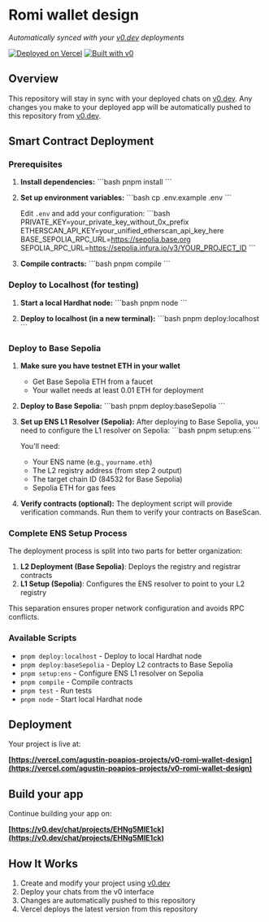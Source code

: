 # Romi wallet design

*Automatically synced with your [v0.dev](https://v0.dev) deployments*

[![Deployed on Vercel](https://img.shields.io/badge/Deployed%20on-Vercel-black?style=for-the-badge&logo=vercel)](https://vercel.com/agustin-poapios-projects/v0-romi-wallet-design)
[![Built with v0](https://img.shields.io/badge/Built%20with-v0.dev-black?style=for-the-badge)](https://v0.dev/chat/projects/EHNg5MIE1ck)

## Overview

This repository will stay in sync with your deployed chats on [v0.dev](https://v0.dev).
Any changes you make to your deployed app will be automatically pushed to this repository from [v0.dev](https://v0.dev).

## Smart Contract Deployment

### Prerequisites

1. **Install dependencies:**
   \`\`\`bash
   pnpm install
   \`\`\`

2. **Set up environment variables:**
   \`\`\`bash
   cp .env.example .env
   \`\`\`
   
   Edit `.env` and add your configuration:
   \`\`\`bash
   PRIVATE_KEY=your_private_key_without_0x_prefix
   ETHERSCAN_API_KEY=your_unified_etherscan_api_key_here
   BASE_SEPOLIA_RPC_URL=https://sepolia.base.org
   SEPOLIA_RPC_URL=https://sepolia.infura.io/v3/YOUR_PROJECT_ID
   \`\`\`

3. **Compile contracts:**
   \`\`\`bash
   pnpm compile
   \`\`\`

### Deploy to Localhost (for testing)

1. **Start a local Hardhat node:**
   \`\`\`bash
   pnpm node
   \`\`\`
   
2. **Deploy to localhost (in a new terminal):**
   \`\`\`bash
   pnpm deploy:localhost
   \`\`\`

### Deploy to Base Sepolia

1. **Make sure you have testnet ETH in your wallet**
   - Get Base Sepolia ETH from a faucet
   - Your wallet needs at least 0.01 ETH for deployment

2. **Deploy to Base Sepolia:**
   \`\`\`bash
   pnpm deploy:baseSepolia
   \`\`\`

3. **Set up ENS L1 Resolver (Sepolia):**
   After deploying to Base Sepolia, you need to configure the L1 resolver on Sepolia:
   \`\`\`bash
   pnpm setup:ens
   \`\`\`
   
   You'll need:
   - Your ENS name (e.g., `yourname.eth`)
   - The L2 registry address (from step 2 output)
   - The target chain ID (84532 for Base Sepolia)
   - Sepolia ETH for gas fees

4. **Verify contracts (optional):**
   The deployment script will provide verification commands. Run them to verify your contracts on BaseScan.

### Complete ENS Setup Process

The deployment process is split into two parts for better organization:

1. **L2 Deployment (Base Sepolia)**: Deploys the registry and registrar contracts
2. **L1 Setup (Sepolia)**: Configures the ENS resolver to point to your L2 registry

This separation ensures proper network configuration and avoids RPC conflicts.

### Available Scripts

- `pnpm deploy:localhost` - Deploy to local Hardhat node
- `pnpm deploy:baseSepolia` - Deploy L2 contracts to Base Sepolia
- `pnpm setup:ens` - Configure ENS L1 resolver on Sepolia
- `pnpm compile` - Compile contracts
- `pnpm test` - Run tests
- `pnpm node` - Start local Hardhat node

## Deployment

Your project is live at:

**[https://vercel.com/agustin-poapios-projects/v0-romi-wallet-design](https://vercel.com/agustin-poapios-projects/v0-romi-wallet-design)**

## Build your app

Continue building your app on:

**[https://v0.dev/chat/projects/EHNg5MIE1ck](https://v0.dev/chat/projects/EHNg5MIE1ck)**

## How It Works

1. Create and modify your project using [v0.dev](https://v0.dev)
2. Deploy your chats from the v0 interface
3. Changes are automatically pushed to this repository
4. Vercel deploys the latest version from this repository
